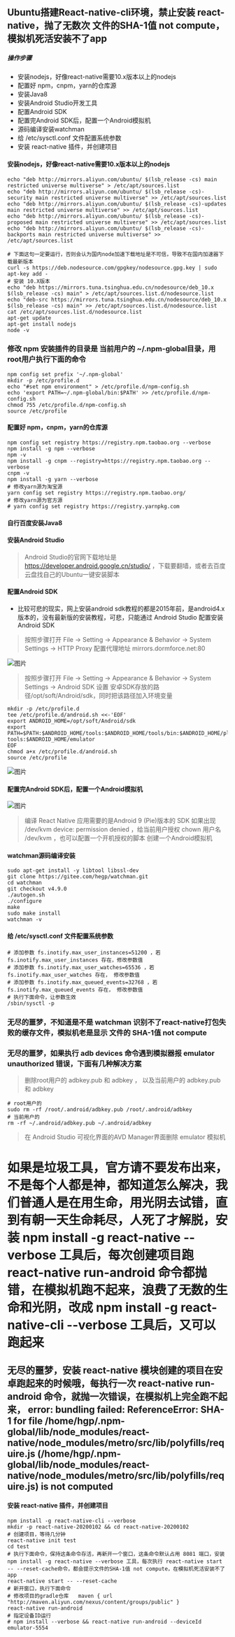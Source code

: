## Ubuntu搭建React-native-cli环境，禁止安装 react-native，抛了无数次  文件的SHA-1值 not compute，模拟机死活安装不了app
##### 操作步骤
* 安装nodejs，好像react-native需要10.x版本以上的nodejs
* 配置好 npm，cnpm，yarn的仓库源
* 安装Java8
* 安装Android Studio开发工具
* 配置Android SDK
* 配置完Android SDK后，配置一个Android模拟机
* 源码编译安装watchman
* 给 /etc/sysctl.conf 文件配置系统参数
* 安装 react-native 插件，并创建项目

#### 安装nodejs，好像react-native需要10.x版本以上的nodejs
```
echo "deb http://mirrors.aliyun.com/ubuntu/ $(lsb_release -cs) main restricted universe multiverse" > /etc/apt/sources.list
echo "deb http://mirrors.aliyun.com/ubuntu/ $(lsb_release -cs)-security main restricted universe multiverse" >> /etc/apt/sources.list
echo "deb http://mirrors.aliyun.com/ubuntu/ $(lsb_release -cs)-updates main restricted universe multiverse" >> /etc/apt/sources.list
echo "deb http://mirrors.aliyun.com/ubuntu/ $(lsb_release -cs)-proposed main restricted universe multiverse" >> /etc/apt/sources.list
echo "deb http://mirrors.aliyun.com/ubuntu/ $(lsb_release -cs)-backports main restricted universe multiverse" >> /etc/apt/sources.list

# 下面这句一定要运行，否则会认为国内node加速下载地址是不可信，导致不在国内加速器下载最新版本
curl -s https://deb.nodesource.com/gpgkey/nodesource.gpg.key | sudo apt-key add -
# 安装 10.X版本
echo "deb https://mirrors.tuna.tsinghua.edu.cn/nodesource/deb_10.x $(lsb_release -cs) main" > /etc/apt/sources.list.d/nodesource.list
echo "deb-src https://mirrors.tuna.tsinghua.edu.cn/nodesource/deb_10.x $(lsb_release -cs) main" >> /etc/apt/sources.list.d/nodesource.list
cat /etc/apt/sources.list.d/nodesource.list 
apt-get update
apt-get install nodejs
node -v
```

### 修改 npm 安装插件的目录是 当前用户的 ~/.npm-global目录，用root用户执行下面的命令
```
npm config set prefix '~/.npm-global'
mkdir -p /etc/profile.d
echo "#set npm environment" > /etc/profile.d/npm-config.sh
echo 'export PATH=~/.npm-global/bin:$PATH' >> /etc/profile.d/npm-config.sh
chmod 755 /etc/profile.d/npm-config.sh
source /etc/profile
```

#### 配置好 npm，cnpm，yarn的仓库源
```
npm config set registry https://registry.npm.taobao.org --verbose
npm install -g npm --verbose
npm -v
npm install -g cnpm --registry=https://registry.npm.taobao.org --verbose
cnpm -v
npm install -g yarn --verbose
# 修改yarn源为淘宝源
yarn config set registry https://registry.npm.taobao.org/
# 修改yarn源为官方源
# yarn config set registry https://registry.yarnpkg.com
```

#### 自行百度安装Java8

#### 安装Android Studio
> Android Studio的官网下载地址是  https://developer.android.google.cn/studio/ ，下载要翻墙，或者去百度云盘找自己的Ubuntu一键安装脚本

#### 配置Android SDK
* 比较可悲的现实，网上安装android sdk教程的都是2015年前，是android4.x版本的，没有最新版的安装教程，可悲，只能通过 Android Studio 配置安装Android SDK
> 按照步骤打开 File -> Setting -> Appearance & Behavior -> System Settings -> HTTP Proxy 配置代理地址  mirrors.dormforce.net:80  

![图片](imgs/image0001.png)

> 按照步骤打开 File -> Setting -> Appearance & Behavior -> System Settings -> Android SDK 设置 安卓SDK存放的路径/opt/soft/Android/sdk，同时把该路径加入环境变量
```
mkdir -p /etc/profile.d
tee /etc/profile.d/android.sh <<-'EOF'
export ANDROID_HOME=/opt/soft/Android/sdk
export PATH=$PATH:$ANDROID_HOME/tools:$ANDROID_HOME/tools/bin:$ANDROID_HOME/platform-tools:$ANDROID_HOME/emulator
EOF
chmod a+x /etc/profile.d/android.sh
source /etc/profile
```
![图片](imgs/image0002.png)


#### 配置完Android SDK后，配置一个Android模拟机
![图片](imgs/image0003.png)
> 编译 React Native 应用需要的是Android 9 (Pie)版本的 SDK
> 如果出现 /dev/kvm device: permission denied ，给当前用户授权 chown 用户名 /dev/kvm ，也可以配置一个开机授权的脚本
> 创建一个Android模拟机


#### watchman源码编译安装
```
sudo apt-get install -y libtool libssl-dev
git clone https://gitee.com/hegp/watchman.git
cd watchman
git checkout v4.9.0
./autogen.sh
./configure
make
sudo make install
watchman -v
```

#### 给 /etc/sysctl.conf 文件配置系统参数
```
# 添加参数 fs.inotify.max_user_instances=51200 ，若 fs.inotify.max_user_instances 存在，修改参数值
# 添加参数 fs.inotify.max_user_watches=65536 ，若 fs.inotify.max_user_watches 存在， 修改参数值
# 添加参数 fs.inotify.max_queued_events=32768 ，若 fs.inotify.max_queued_events 存在， 修改参数值
# 执行下面命令，让参数生效
/sbin/sysctl -p
```

### 无尽的噩梦，不知道是不是 watchman 识别不了react-native打包失败的缓存文件，模拟机老是显示 文件的 SHA-1值 not compute
### 无尽的噩梦，如果执行 adb devices 命令遇到模拟器报 emulator unauthorized 错误，下面有几种解决方案
> 删除root用户的 adbkey.pub 和 adbkey ， 以及当前用户的 adbkey.pub 和 adbkey
```
# root用户的
sudo rm -rf /root/.android/adbkey.pub /root/.android/adbkey
# 当前用户的
rm -rf ~/.android/adbkey.pub ~/.android/adbkey
```
> 在 Android Studio 可视化界面的AVD Manager界面删除 emulator 模拟机

# 如果是垃圾工具，官方请不要发布出来，不是每个人都是神，都知道怎么解决，我们普通人是在用生命，用光阴去试错，直到有朝一天生命耗尽，人死了才解脱，安装 npm install -g react-native --verbose 工具后，每次创建项目跑 react-native run-android 命令都抛错，在模拟机跑不起来，浪费了无数的生命和光阴，改成 npm install -g react-native-cli --verbose 工具后，又可以跑起来
## 无尽的噩梦，安装 react-native 模块创建的项目在安卓跑起来的时候哦，每执行一次 react-native run-android 命令，就抛一次错误，在模拟机上完全跑不起来， error: bundling failed: ReferenceError: SHA-1 for file /home/hgp/.npm-global/lib/node_modules/react-native/node_modules/metro/src/lib/polyfills/require.js (/home/hgp/.npm-global/lib/node_modules/react-native/node_modules/metro/src/lib/polyfills/require.js) is not computed
#### 安装 react-native 插件，并创建项目
```
npm install -g react-native-cli --verbose
mkdir -p react-native-20200102 && cd react-native-20200102
# 创建项目，等待几分钟
react-native init test
cd test
# 执行下面命令，保持这条命令存活，再新开一个窗口，这条命令默认占用 8081 端口，安装 npm install -g react-native --verbose 工具，每次执行 react-native start -- --reset-cache命令，都会提示文件的SHA-1值 not compute，在模拟机死活安装不了app
react-native start -- --reset-cache
# 新开窗口，执行下面命令
# 修改项目的gradle仓库   maven { url "http://maven.aliyun.com/nexus/content/groups/public" }
react-native run-android
# 指定设备ID运行
# npm install --verbose && react-native run-android --deviceId emulator-5554
```